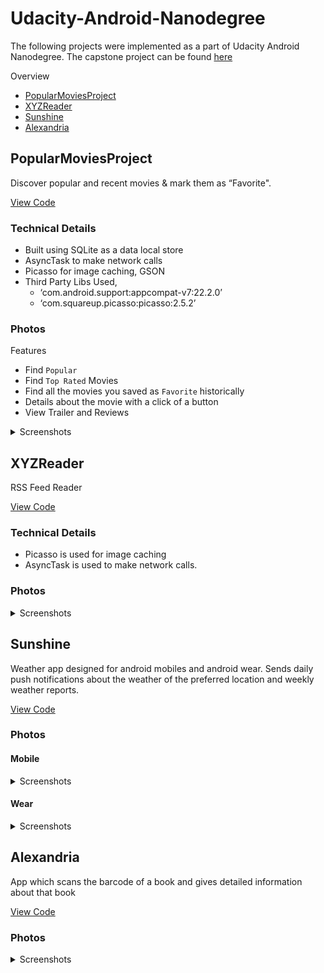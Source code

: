 # Udacity-Android-Nanodegree

The following projects were implemented as a part of Udacity Android Nanodegree. The capstone project can be found [here](https://github.com/mhetrerajat/Capstone-Project)

Overview

- [PopularMoviesProject](#popularmoviesproject)
- [XYZReader](#xyzreader)
- [Sunshine](#sunshine)
- [Alexandria](#alexandria)

## PopularMoviesProject

Discover popular and recent movies & mark them as “Favorite".

[View Code](./PopularMoviesProject/)

### Technical Details

- Built using SQLite as a data local store
- AsyncTask to make network calls
- Picasso for image caching, GSON
- Third Party Libs Used,
  - ‘com.android.support:appcompat-v7:22.2.0’
  - ‘com.squareup.picasso:picasso:2.5.2’

### Photos

Features

- Find `Popular`
- Find `Top Rated` Movies
- Find all the movies you saved as `Favorite` historically
- Details about the movie with a click of a button
- View Trailer and Reviews

<details>
<summary>Screenshots</summary>

![Home](./Photos/PopularMoviesApp/Home.png)

![Rated](./Photos/PopularMoviesApp/Rated.png)

![Favorites](./Photos/PopularMoviesApp/Favorites.png)

![Detail](./Photos/PopularMoviesApp/Detail.png)

![Trailer&Review](./Photos/PopularMoviesApp/Trailer%26Review.png)

</details>

## XYZReader

RSS Feed Reader

[View Code](./xyzreader/)

### Technical Details

- Picasso is used for image caching
- AsyncTask is used to make network calls.

### Photos

<details>
<summary>Screenshots</summary>

![Home](./Photos/xyzreader/Home.png)
![Detail](./Photos/xyzreader/Detail.png)

</details>

## Sunshine

Weather app designed for android mobiles and android wear. Sends daily push notifications about the weather of the preferred location and weekly weather reports.

[View Code](./sunshine/)

### Photos

#### Mobile

<details>
<summary>Screenshots</summary>

![Home](./Photos/Sunshine/Home.png)
![Detail](./Photos/Sunshine/Detail.png)
![Settings](./Photos/Sunshine/Settings.png)
![Notification](./Photos/Sunshine/Notification.png)

</details>

#### Wear

<details>
<summary>Screenshots</summary>

![Wear](./Photos/Sunshine/Wear.png)

</details>

## Alexandria

App which scans the barcode of a book and gives detailed information about that book

[View Code](./alexandria/)

### Photos

<details>
<summary>Screenshots</summary>

![SideBar](./Photos/Alexandria/SideBar.png)
![Doscan](./Photos/Alexandria/DoScan.png)
![Scanner](./Photos/Alexandria/Scanner.png)
![ScannedBook](./Photos/Alexandria/ScannedBook.png)
![Home](./Photos/Alexandria/Home.png)
![Detail](./Photos/Alexandria/Detail.png)

</details>
